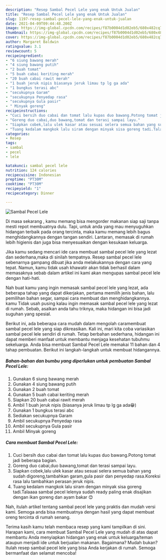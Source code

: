 ```yaml
---
description: "Resep Sambal Pecel Lele yang enak Untuk Jualan"
title: "Resep Sambal Pecel Lele yang enak Untuk Jualan"
slug: 1197-resep-sambal-pecel-lele-yang-enak-untuk-jualan
date: 2021-04-09T09:44:48.200Z
image: https://img-global.cpcdn.com/recipes/f87b0004d1d02eb5/680x482cq70/sambal-pecel-lele-foto-resep-utama.jpg
thumbnail: https://img-global.cpcdn.com/recipes/f87b0004d1d02eb5/680x482cq70/sambal-pecel-lele-foto-resep-utama.jpg
cover: https://img-global.cpcdn.com/recipes/f87b0004d1d02eb5/680x482cq70/sambal-pecel-lele-foto-resep-utama.jpg
author: Margaret Baldwin
ratingvalue: 3.1
reviewcount: 5
recipeingredient:
- "6 siung bawang merah"
- "4 siung bawang putih"
- "2 buah tomat"
- "5 buah cabai keriting merah"
- "20 buah cabai rawit merah"
- "1 buah jeruk nipis biasanya jeruk limau tp lg ga ada"
- "1 bungkus terasi abc"
- "secukupnya Garam"
- "secukupnya Penyedap rasa"
- "secukupnya Gula pasir"
- " Minyak goreng"
recipeinstructions:
- "Cuci bersih duo cabai dan tomat lalu kupas duo bawang.Potong tomat jadi beberapa bagian."
- "Goreng duo cabai,duo bawang,tomat dan terasi sampai layu."
- "Siapkan cobek,lalu ulek kasar atau sesuai selera semua bahan yang sudah digoreng,tambahkan garam,gula pasir dan penyedap rasa.Koreksi rasa lalu tambahkan perasan jeruk nipis."
- "Tuang kedalam mangkok lalu siram dengan minyak sisa goreng tadi.Talaaaa sambal pecel lelenya sudah ready paling enak disajikan dengan ikan goreng dan ayam bakar 😊"
categories:
- Resep
tags:
- sambal
- pecel
- lele

katakunci: sambal pecel lele 
nutrition: 124 calories
recipecuisine: Indonesian
preptime: "PT30M"
cooktime: "PT30M"
recipeyield: "1"
recipecategory: Dinner

---
```



![Sambal Pecel Lele](https://img-global.cpcdn.com/recipes/f87b0004d1d02eb5/680x482cq70/sambal-pecel-lele-foto-resep-utama.jpg)

Di masa  sekarang , kamu memang bisa mengorder makanan siap saji tanpa mesti repot membuatnya dulu. Tapi, untuk anda yang mau menyuguhkan hidangan terbaik pada orang tercinta, maka kamu memang lebih bagus menghidangkannya dengan tangan sendiri. Lantaran, memasak di rumah lebih higienis dan juga bisa menyesuaikan dengan kesukaan keluarga.

Jika kamu sedang mencari ide cara membuat sambal pecel lele yang lezat dan sederhana,maka di sinilah tempatnya. Resep sambal pecel lele  sebenarnya gampang dibuat jika anda melakukannya dengan cara yang tepat. Namun, kamu tidak usah khawatir akan tidak berhasil dalam memasaknya 
sebab dalam artikel ini kami akan mengupas sambal pecel lele dengan hati-hati.  



Nah buat kamu yang ingin memasak sambal pecel lele yang lezat, ada beberapa tahap yang dapat dikerjakan, pertama memilih jenis bahan, lalu pemilihan bahan segar, sampai cara membuat dan menghidangkannya. kamu Tidak usah pusing kalau ingin memasak sambal pecel lele yang lezat di rumah. Sebab, asalkan anda  tahu triknya, maka hidangan ini bisa jadi suguhan yang spesial.

Berikut ini, ada beberapa cara mudah dalam mengolah caramembuat sambal pecel lele yang siap dikreasikan. Kali ini, mari kita coba variasikan sambal pecel lele sendiri di rumah. Tetap berbahan sederhana, hidangan ini dapat memberi manfaat untuk membantu menjaga kesehatan tubuhmu sekeluarga. Anda bisa membuat Sambal Pecel Lele memakai 11 bahan dan 4 tahap pembuatan. Berikut ini langkah-langkah untuk membuat hidangannya.

<!--inarticleads1-->

##### Bahan-bahan dan bumbu yang diperlukan untuk pembuatan Sambal Pecel Lele:

1. Gunakan 6 siung bawang merah
1. Gunakan 4 siung bawang putih
1. Gunakan 2 buah tomat
1. Gunakan 5 buah cabai keriting merah
1. Siapkan 20 buah cabai rawit merah
1. Ambil 1 buah jeruk nipis (biasanya jeruk limau tp lg ga ada😁)
1. Gunakan 1 bungkus terasi abc
1. Sediakan secukupnya Garam
1. Ambil secukupnya Penyedap rasa
1. Ambil secukupnya Gula pasir
1. Ambil  Minyak goreng




<!--inarticleads2-->

##### Cara membuat Sambal Pecel Lele:

1. Cuci bersih duo cabai dan tomat lalu kupas duo bawang.Potong tomat jadi beberapa bagian.
1. Goreng duo cabai,duo bawang,tomat dan terasi sampai layu.
1. Siapkan cobek,lalu ulek kasar atau sesuai selera semua bahan yang sudah digoreng,tambahkan garam,gula pasir dan penyedap rasa.Koreksi rasa lalu tambahkan perasan jeruk nipis.
1. Tuang kedalam mangkok lalu siram dengan minyak sisa goreng tadi.Talaaaa sambal pecel lelenya sudah ready paling enak disajikan dengan ikan goreng dan ayam bakar 😊




Nah, itulah artikel tentang  sambal pecel lele  yang praktis dan mudah versi kami. Semoga anda bisa membuatnya dengan hasil yang dapat membuat oreng tercinta di rumah senang. 

Terima kasih kamu telah membaca resep yang kami tampilkan di sini. Harapan kami, cara membuat  Sambal Pecel Lele yang mudah di atas dapat membantu Anda menyiapkan hidangan yang enak untuk keluarga/teman ataupun menjadi ide untuk berjualan makanan. Bagaimana? Mudah bukan? Itulah resep sambal pecel lele yang bisa Anda kerjakan di rumah. Semoga bermanfaat dan selamat mencoba!

